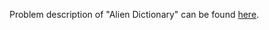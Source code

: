 Problem description of "Alien Dictionary" can be found [here](https://leetcode.com/problems/alien-dictionary/).
